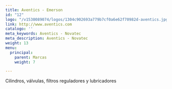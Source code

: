 ```yaml
---
title: Aventics - Emerson
id: "12"
logo: "/v1530089074/logos/1304c902693a779b7cf0a6e62f70982d-aventics.jpg"
link: http://www.aventics.com
catalogo: ''
meta_keywords: Aventics - Novatec
meta_description: Aventics - Novatec
weight: 13
menu:
  principal:
    parent: Marcas
    weight: 7

---
```

Cilindros, válvulas, filtros reguladores y lubricadores